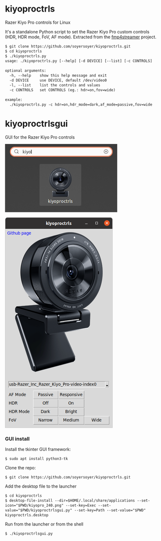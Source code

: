 # kiyoproctrls
Razer Kiyo Pro controls for Linux

It's a standalone Python script to set the Razer Kiyo Pro custom controls (HDR, HDR mode, FoV, AF mode).
Extracted from the [fmp4streamer](https://github.com/soyersoyer/fmp4streamer) project.

```
$ git clone https://github.com/soyersoyer/kiyoproctrls.git
$ cd kiyoproctrls
$ ./kiyoproctrls.py
usage: ./kiyoproctrls.py [--help] [-d DEVICE] [--list] [-c CONTROLS]

optional arguments:
  -h, --help    show this help message and exit
  -d DEVICE     use DEVICE, default /dev/video0
  -l, --list    list the controls and values
  -c CONTROLS   set CONTROLS (eg.: hdr=on,fov=wide)

example:
  ./kiyoproctrls.py -c hdr=on,hdr_mode=dark,af_mode=passive,fov=wide
```


# kiyoproctrlsgui
GUI for the Razer Kiyo Pro controls

![kiyoproctrls launcher](https://github.com/soyersoyer/kiyoproctrls/raw/main/gui_launcher.png)

![kiyoproctrls screen](https://github.com/soyersoyer/kiyoproctrls/raw/main/gui_screen.png)

### GUI install

Install the tkinter GUI framework:
```
$ sudo apt install python3-tk
```

Clone the repo:
```
$ git clone https://github.com/soyersoyer/kiyoproctrls.git
```

Add the desktop file to the launcher
```
$ cd kiyoproctrls
$ desktop-file-install --dir=$HOME/.local/share/applications --set-icon="$PWD/kiyopro_240.png" --set-key=Exec --set-value="$PWD/kiyoproctrlsgui.py" --set-key=Path --set-value="$PWD" kiyoproctrls.desktop
```

Run from the launcher or from the shell
```bash
$ ./kiyoproctrlsgui.py
```
